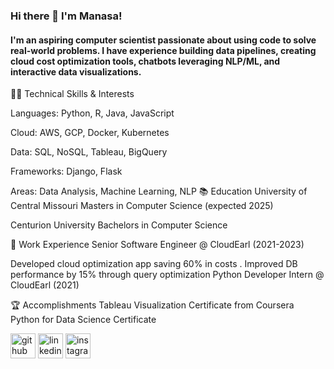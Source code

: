 ### Hi there 👋 I'm Manasa!
#### I'm an aspiring computer scientist passionate about using code to solve real-world problems. I have experience building data pipelines, creating cloud cost optimization tools, chatbots leveraging NLP/ML, and interactive data visualizations.

👩‍💻 Technical Skills & Interests



Languages: Python, R, Java, JavaScript



Cloud: AWS, GCP, Docker, Kubernetes


Data: SQL, NoSQL, Tableau, BigQuery


Frameworks: Django, Flask


Areas: Data Analysis, Machine Learning, NLP
📚 Education
University of Central Missouri
Masters in Computer Science (expected 2025)

Centurion University
Bachelors in Computer Science

💼 Work Experience
Senior Software Engineer @ CloudEarl (2021-2023)

Developed cloud optimization app saving 60% in costs . 
Improved DB performance by 15% through query optimization
Python Developer Intern @ CloudEarl (2021)

🏆 Accomplishments
Tableau Visualization Certificate from Coursera
Python for Data Science Certificate



[<img src='https://cdn.jsdelivr.net/npm/simple-icons@3.0.1/icons/github.svg' alt='github' height='40'>](https://github.com/jami-manasa)       [<img src='https://cdn.jsdelivr.net/npm/simple-icons@3.0.1/icons/linkedin.svg' alt='linkedin' height='40'>](https://www.linkedin.com/in/jami-manasa/)               [<img src='https://cdn.jsdelivr.net/npm/simple-icons@3.0.1/icons/instagram.svg' alt='instagram' height='40'>](https://www.instagram.com/__manasa_sj__/)  

